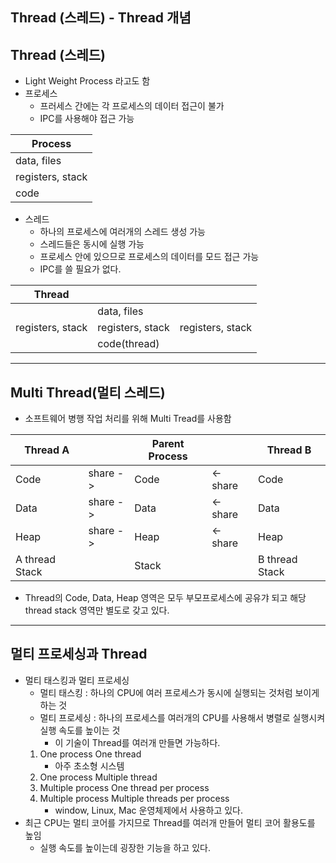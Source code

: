 Thread (스레드) - Thread 개념
---
## Thread (스레드)
* Light Weight Process 라고도 함
* 프로세스
    + 프러세스 간에는 각 프로세스의 데이터 접근이 불가
    + IPC를 사용해야 접근 가능

| Process          |
|------------------|
| data, files      |
| registers, stack |
| code             |

* 스레드
    + 하나의 프로세스에 여러개의 스레드 생성 가능
    + 스레드들은 동시에 실행 가능
    + 프로세스 안에 있으므로 프로세스의 데이터를 모드 접근 가능
    + IPC를 쓸 필요가 없다.

|Thread            |                  |                  |
|------------------|------------------|------------------|
|| data, files     |                  |                  |
| registers, stack | registers, stack | registers, stack |
|| code(thread)    |                  |                  |

---
## Multi Thread(멀티 스레드)
* 소프트웨어 병행 작업 처리를 위해 Multi Tread를 사용함

| Thread A       |          | Parent Process |          | Thread B       |
|----------------|----------|----------------|----------|----------------|
| Code           | share -> | Code           | <- share | Code           |
| Data           | share -> | Data           | <- share | Data           |
| Heap           | share -> | Heap           | <- share | Heap           |
| A thread Stack |          | Stack          |          | B thread Stack |

* Thread의 Code, Data, Heap 영역은 모두 부모프로세스에 공유갸 되고 해당 thread stack 영역만 별도로 갖고 있다.

---
## 멀티 프로세싱과 Thread
* 멀티 태스킹과 멀티 프로세싱
    + 멀티 태스킹 : 하나의 CPU에 여러 프로세스가 동시에 실행되는 것처럼 보이게 하는 것
    + 멀티 프로세싱 : 하나의 프로세스를 여러개의 CPU를 사용해서 병렬로 실행시켜 실행 속도를 높이는 것
        - 이 기술이 Thread를 여러개 만들면 가능하다.
    1. One process One thread
        - 아주 초소형 시스템
    2. One process Multiple thread
    3. Multiple process One thread per process
    4. Multiple process Multiple threads per process
        - window, Linux, Mac 운영체제에서 사용하고 있다.
* 최근 CPU는 멀티 코어를 가지므로 Thread를 여러개 만들어 멀티 코어 활용도를 높임
    + 실행 속도를 높이는데 굉장한 기능을 하고 있다.